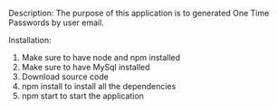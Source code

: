 Description:
The purpose of this application is to generated One Time Passwords by user email.

Installation:
1. Make sure to have node and npm installed
2. Make sure to have MySql installed
4. Download source code
5. npm install to install all the dependencies
6. npm start to start the application
   
